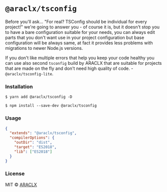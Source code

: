 # `@araclx/tsconfig`

Before you'll ask... "For real? TSConfig should be individual for every project!" we're going to answer you - of course it is, but it doesn't stop you to have a bare configuration suitable for your needs, you can always edit parts that you don't want use in your project configuration but base configuration will be always same, at fact it provides less problems with migrations to newer Node.js versions.

If you don't like multiple errors that help you keep your code healthy you can use also second `tsconfig` build by ARACLX that are suitable for projects that are made on the fly and don't need high quality of code. - `@araclx/tsconfig-lite`.

### Installation

```
$ yarn add @araclx/tsconfig -D
```

```
$ npm install --save-dev @araclx/tsconfig
```

### Usage

```json
{
  "extends": "@araclx/tsconfig",
  "compilerOptions": {
    "outDir": "dist",
    "target": "ES2018",
    "lib": ["ES2018"]
  }
}
```

### License

MIT © [ARACLX](https://github.com/araclx)
